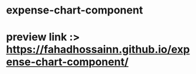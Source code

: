 # expense-chart-component
# preview link :> https://fahadhossainn.github.io/expense-chart-component/

